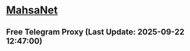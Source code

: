 
# [MahsaNet](https://t.me/mahsa_net)
## Free Telegram Proxy (Last Update: 2025-09-22 12:47:00)

    